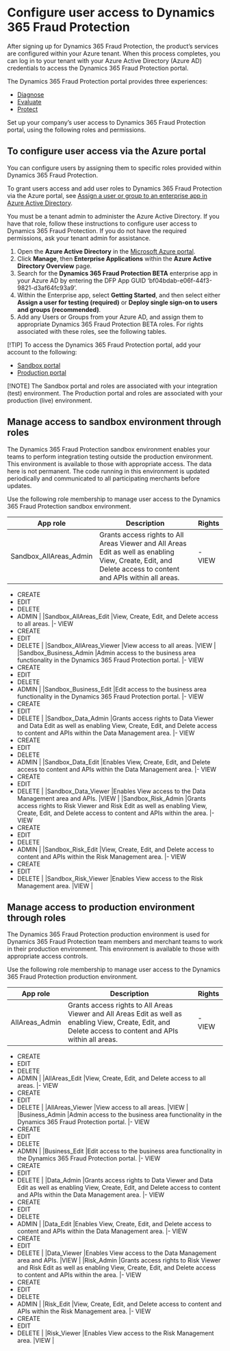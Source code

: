 # Configure user access to Dynamics 365 Fraud Protection

After signing up for Dynamics 365 Fraud Protection, the product’s services are configured within your Azure tenant. When this process completes, you can log in to your tenant with your Azure Active Directory (Azure AD) credentials to access the Dynamics 365 Fraud Protection portal.

The Dynamics 365 Fraud Protection portal provides three experiences:

-	[Diagnose](diagnose-experience.md)
- [Evaluate](evaluate-experience.md)
- [Protect](protect-experience.md)

Set up your company’s user access to Dynamics 365 Fraud Protection portal, using the following roles and permissions.

## To configure user access via the Azure portal

You can configure users by assigning them to specific roles provided within Dynamics 365 Fraud Protection.

To grant users access and add user roles to Dynamics 365 Fraud Protection via the Azure portal, see [Assign a user or group to an enterprise app in Azure Active Directory](https://docs.microsoft.com/azure/active-directory/manage-apps/assign-user-or-group-access-portal).

You must be a tenant admin to administer the Azure Active Directory. If you have that role, follow these instructions to configure user access to Dynamics 365 Fraud Protection. If you do not have the required permissions, ask your tenant admin for assistance.

1.	Open the **Azure Active Directory** in the [Microsoft Azure portal](https://portal.azure.com/#home).
1.	Click **Manage**, then **Enterprise Applications** within the **Azure Active Directory Overview** page.
1.	Search for the **Dynamics 365 Fraud Protection BETA** enterprise app in your Azure AD by entering the DFP App GUID ‘bf04bdab-e06f-44f3-9821-d3af64fc93a9’.
1.	Within the Enterprise app, select **Getting Started**, and then select either **Assign a user for testing (required)** or **Deploy single sign-on to users and groups (recommended)**.
1.	Add any Users or Groups from your Azure AD, and assign them to appropriate Dynamics 365 Fraud Protection BETA roles. For rights associated with these roles, see the following tables.

[!TIP] To access the Dynamics 365 Fraud Protection portal, add your account to the following:

- [Sandbox portal](https://dfp.microsoft-int.com/)
- [Production portal](https://dfp.microsoft.com/)

[!NOTE] The Sandbox portal and roles are associated with your integration (test) environment. The Production portal and roles are associated with your production (live) environment.

## Manage access to sandbox environment through roles

The Dynamics 365 Fraud Protection sandbox environment enables your teams to perform integration testing outside the production environment. This environment is available to those with appropriate access. The data here is not permanent. The code running in this environment is updated periodically and communicated to all participating merchants before updates.

Use the following role membership to manage user access to the Dynamics 365 Fraud Protection sandbox environment.

|App role   |Description   |Rights   |
|---|---|---|
|Sandbox_AllAreas_Admin   |Grants access rights to All Areas Viewer and All Areas Edit as well as enabling View, Create, Edit, and Delete access to content and APIs within all areas.   |- VIEW
- CREATE
- EDIT
- DELETE
- ADMIN
   |
|Sandbox_AllAreas_Edit   |View, Create, Edit, and Delete access to all areas.   |- VIEW
- CREATE
- EDIT
- DELETE   |
|Sandbox_AllAreas_Viewer   |View access to all areas.   |VIEW   |
|Sandbox_Business_Admin   |Admin access to the business area functionality in the Dynamics 365 Fraud Protection portal.   |- VIEW
- CREATE
- EDIT
- DELETE
- ADMIN   |
|Sandbox_Business_Edit   |Edit access to the business area functionality in the Dynamics 365 Fraud Protection portal.   |- VIEW
- CREATE
- EDIT
- DELETE   |
|Sandbox_Data_Admin   |Grants access rights to Data Viewer and Data Edit as well as enabling View, Create, Edit, and Delete access to content and APIs within the Data Management area.   |- VIEW
- CREATE
- EDIT
- DELETE
- ADMIN   |
|Sandbox_Data_Edit   |Enables View, Create, Edit, and Delete access to content and APIs within the Data Management area.   |- VIEW
- CREATE
- EDIT
- DELETE   |
|Sandbox_Data_Viewer   |Enables View access to the Data Management area and APIs.   |VIEW   |
|Sandbox_Risk_Admin   |Grants access rights to Risk Viewer and Risk Edit as well as enabling View, Create, Edit, and Delete access to content and APIs within the <Risk> area.   |- VIEW
- CREATE
- EDIT
- DELETE
- ADMIN   |
|Sandbox_Risk_Edit   |View, Create, Edit, and Delete access to content and APIs within the Risk Management area.   |- VIEW
- CREATE
- EDIT
- DELETE   |
|Sandbox_Risk_Viewer   |Enables View access to the Risk Management area.   |VIEW   |

## Manage access to production environment through roles

The Dynamics 365 Fraud Protection production environment is used for Dynamics 365 Fraud Protection team members and merchant teams to work in their production environment. This environment is available to those with appropriate access controls.

Use the following role membership to manage user access to the Dynamics 365 Fraud Protection production environment.

|App role   |Description   |Rights   |
|---|---|---|
|AllAreas_Admin   |Grants access rights to All Areas Viewer and All Areas Edit as well as enabling View, Create, Edit, and Delete access to content and APIs within all areas.   |- VIEW
- CREATE
- EDIT
- DELETE
- ADMIN
   |
|AllAreas_Edit   |View, Create, Edit, and Delete access to all areas.   |- VIEW
- CREATE
- EDIT
- DELETE   |
|AllAreas_Viewer   |View access to all areas.   |VIEW   |
|Business_Admin   |Admin access to the business area functionality in the Dynamics 365 Fraud Protection portal.   |- VIEW
- CREATE
- EDIT
- DELETE
- ADMIN   |
|Business_Edit   |Edit access to the business area functionality in the Dynamics 365 Fraud Protection portal.   |- VIEW
- CREATE
- EDIT
- DELETE   |
|Data_Admin   |Grants access rights to Data Viewer and Data Edit as well as enabling View, Create, Edit, and Delete access to content and APIs within the Data Management area.   |- VIEW
- CREATE
- EDIT
- DELETE
- ADMIN   |
|Data_Edit   |Enables View, Create, Edit, and Delete access to content and APIs within the Data Management area.   |- VIEW
- CREATE
- EDIT
- DELETE   |
|Data_Viewer   |Enables View access to the Data Management area and APIs.   |VIEW   |
|Risk_Admin   |Grants access rights to Risk Viewer and Risk Edit as well as enabling View, Create, Edit, and Delete access to content and APIs within the <Risk> area.   |- VIEW
- CREATE
- EDIT
- DELETE
- ADMIN   |
|Risk_Edit   |View, Create, Edit, and Delete access to content and APIs within the Risk Management area.   |- VIEW
- CREATE
- EDIT
- DELETE   |
|Risk_Viewer   |Enables View access to the Risk Management area.   |VIEW   |

